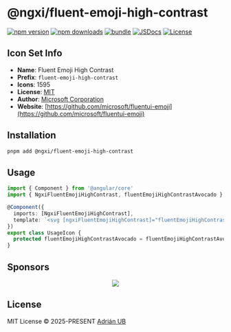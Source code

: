 # @ngxi/fluent-emoji-high-contrast

[![npm version][npm-version-src]][npm-version-href]
[![npm downloads][npm-downloads-src]][npm-downloads-href]
[![bundle][bundle-src]][bundle-href]
[![JSDocs][jsdocs-src]][jsdocs-href]
[![License][license-src]][license-href]

## Icon Set Info

- **Name**: Fluent Emoji High Contrast
- **Prefix**: `fluent-emoji-high-contrast`
- **Icons**: 1595
- **License**: [MIT](https://github.com/microsoft/fluentui-emoji/blob/main/LICENSE)
- **Author**: [Microsoft Corporation](https://github.com/microsoft/fluentui-emoji)
- **Website**: [https://github.com/microsoft/fluentui-emoji](https://github.com/microsoft/fluentui-emoji)

## Installation

```sh
pnpm add @ngxi/fluent-emoji-high-contrast
```

## Usage

```ts
import { Component } from '@angular/core'
import { NgxiFluentEmojiHighContrast, fluentEmojiHighContrastAvocado } from '@ngxi/fluent-emoji-high-contrast'

@Component({
  imports: [NgxiFluentEmojiHighContrast],
  template: `<svg [ngxiFluentEmojiHighContrast]="fluentEmojiHighContrastAvocado"></svg>`
})
export class UsageIcon {
  protected fluentEmojiHighContrastAvocado = fluentEmojiHighContrastAvocado
}
```

## Sponsors

<p align="center">
  <a href="https://cdn.jsdelivr.net/gh/adrian-ub/static/sponsors.svg">
    <img src='https://cdn.jsdelivr.net/gh/adrian-ub/static/sponsors.svg'/>
  </a>
</p>

## License

MIT License © 2025-PRESENT [Adrián UB](https://github.com/adrian-ub)

<!-- Badges -->

[npm-version-src]: https://img.shields.io/npm/v/@ngxi/fluent-emoji-high-contrast?style=flat&colorA=080f12&colorB=1fa669
[npm-version-href]: https://npmjs.com/package/@ngxi/fluent-emoji-high-contrast
[npm-downloads-src]: https://img.shields.io/npm/dm/@ngxi/fluent-emoji-high-contrast?style=flat&colorA=080f12&colorB=1fa669
[npm-downloads-href]: https://npmjs.com/package/@ngxi/fluent-emoji-high-contrast
[bundle-src]: https://img.shields.io/bundlephobia/minzip/@ngxi/fluent-emoji-high-contrast?style=flat&colorA=080f12&colorB=1fa669&label=minzip
[bundle-href]: https://bundlephobia.com/result?p=@ngxi/fluent-emoji-high-contrast
[license-src]: https://img.shields.io/npm/l/@ngxi/fluent-emoji-high-contrast?style=flat&colorA=080f12&colorB=1fa669
[license-href]: https://github.com/adrian-ub/ngxi/blob/main/LICENSE
[jsdocs-src]: https://img.shields.io/badge/jsdocs-reference-080f12?style=flat&colorA=080f12&colorB=1fa669
[jsdocs-href]: https://www.jsdocs.io/package/@ngxi/fluent-emoji-high-contrast
